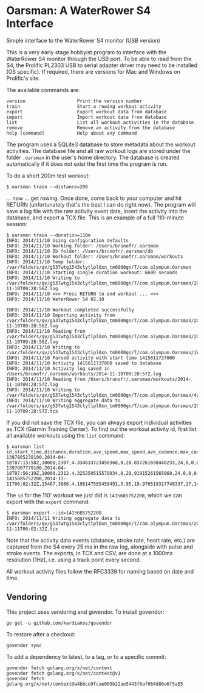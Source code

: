 # Oarsman: A WaterRower S4 Interface

Simple interface to the WaterRower S4 monitor (USB version)

This is a very early stage hobbyist program to interface with the
WaterRower S4 monitor through the USB port. To be able to read from
the S4, the Prolific PL2303 USB to serial adapter driver may need to
be installed (OS specific). If required, there are versions for Mac
and Windows on Prolific's site.

The available commands are:

    version                   Print the version number
    train                     Start a rowing workout activity
    export                    Export workout data from database
    import                    Import workout data from database
    list                      List all workout activities in the database
    remove                    Remove an activity from the database
    help [command]            Help about any command

The program uses a SQLite3 database to store metadata about the
workout activities. The database file and all raw workout logs are
stored under the folder `.oarsman` in the user's home directory. The
database is created automatically if it does not exist the first time
the program is run.

To do a short 200m test workout:

    $ oarsman train --distance=200

... now ... get rowing. Once done, come back to your computer and hit
RETURN (unfortunately that's the best I can do right now). The program
will save a log file with the raw activity event data, insert the
activity into the database, and export a TCX file. This is an example
of a full 110-minute session:

    $ oarsman train --duration=110m
    INFO: 2014/11/10 Using configuration defaults
    INFO: 2014/11/10 Working folder: /Users/brunofr/.oarsman
    INFO: 2014/11/10 Db folder: /Users/brunofr/.oarsman/db
    INFO: 2014/11/10 Workout folder: /Users/brunofr/.oarsman/workouts
    INFO: 2014/11/10 Temp folder: /var/folders/qv/g537wtg1543clytlpl0xn_tm0000gn/T/com.olympum.Oarsman
    INFO: 2014/11/10 Starting single duration workout: 6600 seconds
    INFO: 2014/11/10 Writing to /var/folders/qv/g537wtg1543clytlpl0xn_tm0000gn/T/com.olympum.Oarsman/2014-11-10T09:28:56Z.log
    INFO: 2014/11/10 >>> Press RETURN to end workout ... <<<
    INFO: 2014/11/10 WaterRower S4 02.10

    INFO: 2014/11/10 Workout completed successfully
    INFO: 2014/11/10 Importing activity from /var/folders/qv/g537wtg1543clytlpl0xn_tm0000gn/T/com.olympum.Oarsman/2014-11-10T09:28:56Z.log
    INFO: 2014/11/10 Reading from /var/folders/qv/g537wtg1543clytlpl0xn_tm0000gn/T/com.olympum.Oarsman/2014-11-10T09:28:56Z.log
    INFO: 2014/11/10 Writing to /var/folders/qv/g537wtg1543clytlpl0xn_tm0000gn/T/com.olympum.Oarsman/iWnsTDJtTgJXV_35f8aOlnVPu5zAsdWq71LRkOBxTW4=
    INFO: 2014/11/10 Parsed activity with start time 1415611737000
    INFO: 2014/11/10 Activity 1415611737000 saved to database
    INFO: 2014/11/10 Activity log saved in /Users/brunofr/.oarsman/workouts/2014-11-10T09:28:57Z.log
    INFO: 2014/11/10 Reading from /Users/brunofr/.oarsman/workouts/2014-11-10T09:28:57Z.log
    INFO: 2014/11/10 Writing to /var/folders/qv/g537wtg1543clytlpl0xn_tm0000gn/T/com.olympum.Oarsman/4zd1VuBbntMg_HOsHU7MZte2vnhmvnnEmZmzR2jegDE=.log
    INFO: 2014/11/10 Writing aggregate data to
    /var/folders/qv/g537wtg1543clytlpl0xn_tm0000gn/T/com.olympum.Oarsman/2014-11-10T09:28:57Z.tcx

If you did not save the TCX file, you can always export individual
activities as TCX (Garmin Training Center). To find out the workout
activity id, first list all available workouts using the `list`
command:

    $ oarsman list
    id,start_time,distance,duration,ave_speed,max_speed,ave_cadence,max_cadence,ave_power,max_power,calories,ave_hr,max_hr
    1397805238100,2014-04-18T07:13:58Z,10000,2307,4.334633723450368,0,20.037261698440233,24,0,0,0,135.1585788561523,149
    1397807779100,2014-04-18T07:56:19Z,10000,2312,4.325259515570934,0,20.91915261565068,24,0,0,0,136.65067012537824,143
    1415685752200,2014-11-11T06:02:32Z,15467,3686,4.196147585458491,5.95,19.970519317748337,27,149.9281783009095,221,799,134.4238188654578,155

The `id` for the 110' workout we just did is `1415685752200`, which we
can export with the `export` command:

    $ oarsman export --id=1415685752200
    INFO: 2014/11/11 Writing aggregate data to /var/folders/qv/g537wtg1543clytlpl0xn_tm0000gn/T/com.olympum.Oarsman/2014-11-11T06:02:32Z.tcx

Note that the activity data events (distance, stroke rate, heart rate,
etc.) are captured from the S4 every 25 ms in the raw log, alongside
with pulse and stroke events. The exports, in TCX and CSV, are done at
a 1000ms resolution (1Hz), i.e. using a track point every second.

All workout activity files follow the RFC3339 for naming based on date
and time.

## Vendoring ##

This project uses vendoring and govendor. To install govendor:

```
go get -u github.com/kardianos/govendor
```

To restore after a checkout:

```
govendor sync
```

To add a dependency to latest, to a tag, or to a specific commit:

```
govendor fetch golang.org/x/net/context
govendor fetch golang.org/x/net/context@v1
govendor fetch golang.org/x/net/context@a4bbce9fcae005b22ae5443f6af064d80a6f5a55
```
